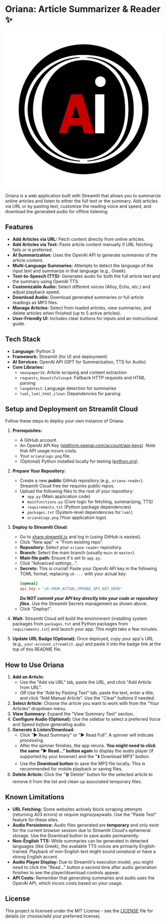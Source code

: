 # Oriana: Article Summarizer & Reader ✨

![Oriana Logo](orianalogo.png)

Oriana is a web application built with Streamlit that allows you to summarize online articles and listen to either the full text or the summary. Add articles via URL or by pasting text, customize the reading voice and speed, and download the generated audio for offline listening.

## Features

*   **Add Articles via URL:** Fetch content directly from online articles.
*   **Add Articles via Text:** Paste article content manually if URL fetching fails or is preferred.
*   **AI Summarization:** Uses the OpenAI API to generate summaries of the article content.
*   **Multi-Language Summaries:** Attempts to detect the language of the input text and summarize in that language (e.g., Greek).
*   **Text-to-Speech (TTS):** Generates audio for both the full article text and the summary using OpenAI TTS.
*   **Customizable Audio:** Select different voices (Alloy, Echo, etc.) and adjust playback speed.
*   **Download Audio:** Download generated summaries or full article readings as MP3 files.
*   **Manage Articles:** Select from loaded articles, view summaries, and delete articles when finished (up to 5 active articles).
*   **User-Friendly UI:** Includes clear buttons for inputs and an instructional guide.

## Tech Stack

*   **Language:** Python 3
*   **Framework:** Streamlit (for UI and deployment)
*   **AI Services:** OpenAI API (GPT for Summarization, TTS for Audio)
*   **Core Libraries:**
    *   `newspaper3k`: Article scraping and content extraction
    *   `requests`, `beautifulsoup4`: Fallback HTTP requests and HTML parsing
    *   `langdetect`: Language detection for summaries
    *   `lxml`, `lxml_html_clean`: Dependencies for parsing

## Setup and Deployment on Streamlit Cloud

Follow these steps to deploy your own instance of Oriana:

1.  **Prerequisites:**
    *   A GitHub account.
    *   An OpenAI API Key ([platform.openai.com/account/api-keys](https://platform.openai.com/account/api-keys)). Note that API usage incurs costs.
    *   Your `orianalogo.png` file.
    *   (Optional) Python installed locally for testing ([python.org](https://www.python.org/)).

2.  **Prepare Your Repository:**
    *   Create a new **public** GitHub repository (e.g., `oriana-reader`). Streamlit Cloud free tier requires public repos.
    *   Upload the following files to the root of your repository:
        *   `app.py` (Main application code)
        *   `mainfunctions.py` (Core logic for fetching, summarizing, TTS)
        *   `requirements.txt` (Python package dependencies)
        *   `packages.txt` (System-level dependencies for `lxml`)
        *   `orianalogo.png` (Your application logo)

3.  **Deploy to Streamlit Cloud:**
    *   Go to [share.streamlit.io](https://share.streamlit.io/) and log in (using GitHub is easiest).
    *   Click "New app" -> "From existing repo".
    *   **Repository:** Select your `oriana-reader` repository.
    *   **Branch:** Select the main branch (usually `main` or `master`).
    *   **Main file path:** Ensure it's set to `app.py`.
    *   Click "Advanced settings...".
    *   **Secrets:** This is crucial! Paste your OpenAI API key in the following TOML format, replacing `sk-...` with your actual key:
        ```toml
        [openai]
        api_key = "sk-YOUR_ACTUAL_OPENAI_API_KEY_HERE"
        ```
        ***Do NOT commit your API key directly into your code or repository files.*** Use the Streamlit Secrets management as shown above.
    *   Click "Deploy!".

4.  **Wait:** Streamlit Cloud will build the environment (installing system packages from `packages.txt` and Python packages from `requirements.txt`) and launch your app. This might take a few minutes.

5.  **Update URL Badge (Optional):** Once deployed, copy your app's URL (e.g., `your-account.streamlit.app`) and paste it into the badge link at the top of this README file.

## How to Use Oriana

1.  **Add an Article:**
    *   Use the "Add via URL" tab, paste the URL, and click "Add Article from URL".
    *   *OR* Use the "Add by Pasting Text" tab, paste the text, enter a title, and click "Add Manual Article". Use the "Clear" buttons if needed.
2.  **Select Article:** Choose the article you want to work with from the "Your Articles" dropdown menu.
3.  **View Summary:** Expand the "View Summary Text" section.
4.  **Configure Audio (Optional):** Use the sidebar to select a preferred Voice and Speed *before* generating audio.
5.  **Generate & Listen/Download:**
    *   Click "▶️ Read Summary" or "▶️ Read Full". A spinner will indicate processing.
    *   After the spinner finishes, the app reruns. **You might need to click the same "▶️ Read..." button again** to display the audio player (if supported by your browser) and the "⬇️ Download MP3" button.
    *   Use the **Download button** to save the MP3 file locally. This is recommended for mobile playback or saving files.
6.  **Delete Article:** Click the "🗑️ Delete" button for the selected article to remove it from the list and clean up associated temporary files.

## Known Limitations

*   **URL Fetching:** Some websites actively block scraping attempts (returning 403 errors) or require logins/paywalls. Use the "Paste Text" feature for these sites.
*   **Audio Persistence:** Audio files generated are **temporary** and only exist for the current browser session due to Streamlit Cloud's ephemeral storage. Use the Download button to save audio permanently.
*   **Non-English TTS:** While summaries can be generated in detected languages (like Greek), the available TTS voices are primarily English-trained. Playback of non-English text might sound unnatural or have a strong English accent.
*   **Audio Player Display:** Due to Streamlit's execution model, you might need to click the "Read..." button a second time after audio generation finishes to see the player/download controls appear.
*   **API Costs:** Remember that generating summaries and audio uses the OpenAI API, which incurs costs based on your usage.

## License

This project is licensed under the MIT License - see the [LICENSE](LICENSE) file for details (or choose/add your preferred license).
